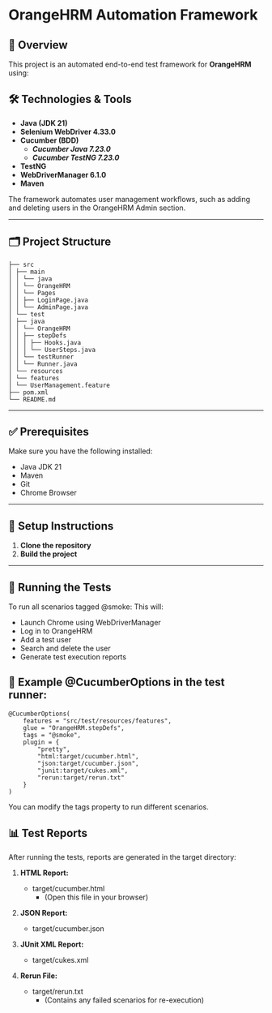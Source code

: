 # OrangeHRM Automation Framework

## 📌 Overview

This project is an automated end-to-end test framework for **OrangeHRM** using:
## 🛠️ Technologies & Tools
- **Java (JDK 21)**
- **Selenium WebDriver 4.33.0**
- **Cucumber (BDD)**
  - ***Cucumber Java 7.23.0***
  - ***Cucumber TestNG 7.23.0***
- **TestNG**
- **WebDriverManager 6.1.0**
- **Maven**

The framework automates user management workflows, such as adding and deleting users in the OrangeHRM Admin section.

---

## 🗂️ Project Structure
```
├── src
│ ├── main
│ │ └── java
│ │ └── OrangeHRM
│ │ └── Pages
│ │ ├── LoginPage.java
│ │ └── AdminPage.java
│ └── test
│ ├── java
│ │ └── OrangeHRM
│ │ ├── stepDefs
│ │ │ ├── Hooks.java
│ │ │ └── UserSteps.java
│ │ └── testRunner
│ │ └── Runner.java
│ └── resources
│ └── features
│ └── UserManagement.feature
├── pom.xml
└── README.md
```
---
## ✅ Prerequisites
Make sure you have the following installed:
- Java JDK 21
- Maven
- Git
- Chrome Browser
---

## 🚀 Setup Instructions

1. **Clone the repository** 
2. **Build the project**
---

## 🧪 Running the Tests
To run all scenarios tagged @smoke:
This will:

- Launch Chrome using WebDriverManager
- Log in to OrangeHRM
- Add a test user
- Search and delete the user
- Generate test execution reports

## 🎯 Example @CucumberOptions in the test runner:
```
@CucumberOptions(
    features = "src/test/resources/features",
    glue = "OrangeHRM.stepDefs",
    tags = "@smoke",
    plugin = {
        "pretty",
        "html:target/cucumber.html",
        "json:target/cucumber.json",
        "junit:target/cukes.xml",
        "rerun:target/rerun.txt"
    }
)
```
You can modify the tags property to run different scenarios.

## 📊 Test Reports
After running the tests, reports are generated in the target directory:

1. **HTML Report:**
   - target/cucumber.html
      - (Open this file in your browser)

2. **JSON Report:**
   - target/cucumber.json

3. **JUnit XML Report:**
   - target/cukes.xml

4. **Rerun File:**
   - target/rerun.txt 
      - (Contains any failed scenarios for re-execution)

